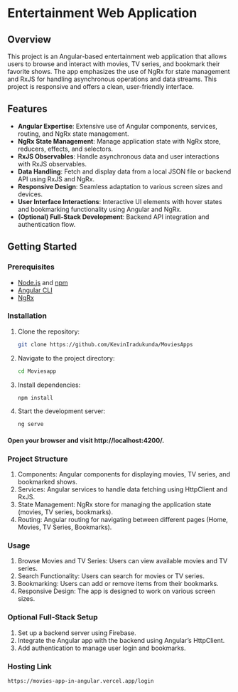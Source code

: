 # Entertainment Web Application

## Overview

This project is an Angular-based entertainment web application that allows users to browse and interact with movies, TV series, and bookmark their favorite shows. The app emphasizes the use of NgRx for state management and RxJS for handling asynchronous operations and data streams. This project is responsive and offers a clean, user-friendly interface.

## Features

- **Angular Expertise**: Extensive use of Angular components, services, routing, and NgRx state management.
- **NgRx State Management**: Manage application state with NgRx store, reducers, effects, and selectors.
- **RxJS Observables**: Handle asynchronous data and user interactions with RxJS observables.
- **Data Handling**: Fetch and display data from a local JSON file or backend API using RxJS and NgRx.
- **Responsive Design**: Seamless adaptation to various screen sizes and devices.
- **User Interface Interactions**: Interactive UI elements with hover states and bookmarking functionality using Angular and NgRx.
- **(Optional) Full-Stack Development**: Backend API integration and authentication flow.

## Getting Started

### Prerequisites

- [Node.js](https://nodejs.org/) and [npm](https://www.npmjs.com/)
- [Angular CLI](https://angular.io/cli)
- [NgRx](https://ngrx.io/guide/store)

### Installation

1. Clone the repository:
   ```bash
   git clone https://github.com/KevinIradukunda/MoviesApps
2. Navigate to the project directory:
   ```bash
   cd Moviesapp

3. Install dependencies:
   ```bash
   npm install
4. Start the development server:
   ```bash
   ng serve
#### Open your browser and visit http://localhost:4200/.
### Project Structure
  1. Components: Angular components for displaying movies, TV series, and bookmarked shows.
  2. Services: Angular services to handle data fetching using HttpClient and RxJS.
  3. State Management: NgRx store for managing the application state (movies, TV series, bookmarks).
  4. Routing: Angular routing for navigating between different pages (Home, Movies, TV Series, Bookmarks).
### Usage
  1. Browse Movies and TV Series: Users can view available movies and TV series.
  2. Search Functionality: Users can search for movies or TV series.
  3. Bookmarking: Users can add or remove items from their bookmarks.
  4. Responsive Design: The app is designed to work on various screen sizes.
### Optional Full-Stack Setup
  1. Set up a backend server using Firebase.
  2. Integrate the Angular app with the backend using Angular’s HttpClient.
  3. Add authentication to manage user login and bookmarks.
### Hosting Link
    https://movies-app-in-angular.vercel.app/login
